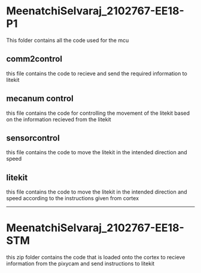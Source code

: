 # MeenatchiSelvaraj_2102767-EE18-P1
This folder contains all the code used for the mcu

## comm2control
this file contains the code to recieve and send the required information to litekit

## mecanum control
this file contains the code for controlling the movement of the litekit based on the information recieved from the litekit

## sensorcontrol
this file contains the code to move the litekit in the intended direction and speed

## litekit
this file contains the code to move the litekit in the intended direction and speed  according to the instructions given from cortex

***

# MeenatchiSelvaraj_2102767-EE18-STM

this zip folder contains the code that is loaded onto the cortex to recieve information from the pixycam and send instructions to litekit

